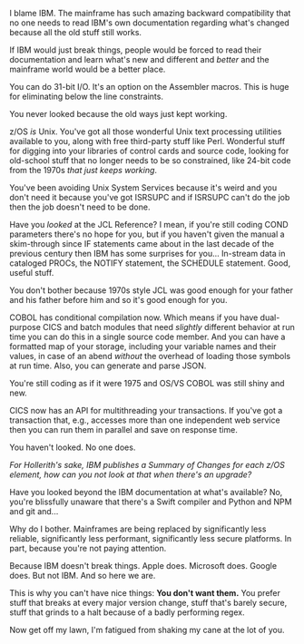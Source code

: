 I blame IBM.  The mainframe has such amazing backward compatibility that no one needs to read IBM's own documentation regarding what's changed because all the old stuff still works.

If IBM would just break things, people would be forced to read their documentation and learn what's new and different and _better_ and the mainframe world would be a better place.

You can do 31-bit I/O.  It's an option on the Assembler macros.  This is huge for eliminating below the line constraints.

You never looked because the old ways just kept working.

z/OS _is_ Unix.  You've got all those wonderful Unix text processing utilities available to you, along with free third-party stuff like Perl.  Wonderful stuff for digging into your libraries of control cards and source code, looking for old-school stuff that no longer needs to be so constrained, like 24-bit code from the 1970s _that just keeps working_.

You've been avoiding Unix System Services because it's weird and you don't need it because you've got ISRSUPC and if ISRSUPC can't do the job then the job doesn't need to be done.

Have you _looked_ at the JCL Reference?  I mean, if you're still coding COND parameters there's no hope for you, but if you haven't given the manual a skim-through since IF statements came about in the last decade of the previous century then IBM has some surprises for you...  In-stream data in cataloged PROCs, the NOTIFY statement, the SCHEDULE statement.  Good, useful stuff.

You don't bother because 1970s style JCL was good enough for your father and his father before him and so it's good enough for you.

COBOL has conditional compilation now.  Which means if you have dual-purpose CICS and batch modules that need _slightly_ different behavior at run time you can do this in a single source code member.  And you can have a formatted map of your storage, including your variable names and their values, in case of an abend _without_ the overhead of loading those symbols at run time.  Also, you can generate and parse JSON.

You're still coding as if it were 1975 and OS/VS COBOL was still shiny and new.

CICS now has an API for multithreading your transactions.  If you've got a transaction that, e.g., accesses more than one independent web service then you can run them in parallel and save on response time.

You haven't looked.  No one does.

_For Hollerith's sake, IBM publishes a Summary of Changes for each z/OS element, how can you not look at that when there's an upgrade?_

Have you looked beyond the IBM documentation at what's available?  No, you're blissfully unaware that there's a Swift compiler and Python and NPM and git and...

Why do I bother.  Mainframes are being replaced by significantly less reliable, significantly less performant, significantly less secure platforms.  In part, because you're not paying attention.

Because IBM doesn't break things.  Apple does.  Microsoft does.  Google does.  But not IBM.  And so here we are.

This is why you can't have nice things:  __You don't want them.__  You prefer stuff that breaks at every major version change, stuff that's barely secure, stuff that grinds to a halt because of a badly performing regex.

Now get off my lawn, I'm fatigued from shaking my cane at the lot of you.
